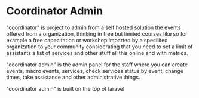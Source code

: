# Coordinator Admin

"coordinator" is project to admin from a self hosted solution the events offered from a organization, thinking in free but limited courses like so for example a free capacitation or workshop imparted by a specilited organization to your community considerating that you need to set a limit of assistants a list of services and other stuff all this online and with metrics.

"coordinator admin" is the admin panel for the staff where you can create events, macro events, services, check services status by event, change times, take assistance and other administrative things.

"coordinator admin" is built on the top of laravel
